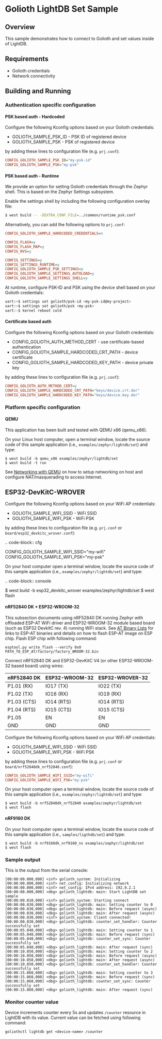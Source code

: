 # Golioth LightDB Set Sample

## Overview

This sample demonstrates how to connect to Golioth and set values inside
of LightDB.

## Requirements

* Golioth credentials
* Network connectivity

## Building and Running

### Authentication specific configuration

#### PSK based auth - Hardcoded

Configure the following Kconfig options based on your Golioth
credentials:

* GOLIOTH_SAMPLE_PSK_ID - PSK ID of registered device
* GOLIOTH_SAMPLE_PSK - PSK of registered device

by adding these lines to configuration file (e.g. `prj.conf`):

```cfg
CONFIG_GOLIOTH_SAMPLE_PSK_ID="my-psk-id"
CONFIG_GOLIOTH_SAMPLE_PSK="my-psk"
```

#### PSK based auth - Runtime

We provide an option for setting Golioth credentials through the Zephyr
shell. This is based on the Zephyr Settings subsystem.

Enable the settings shell by including the following configuration overlay
file:

```sh
$ west build -- -DEXTRA_CONF_FILE=../common/runtime_psk.conf
```

Alternatively, you can add the following options to ``prj.conf``:

```cfg
CONFIG_GOLIOTH_SAMPLE_HARDCODED_CREDENTIALS=n

CONFIG_FLASH=y
CONFIG_FLASH_MAP=y
CONFIG_NVS=y

CONFIG_SETTINGS=y
CONFIG_SETTINGS_RUNTIME=y
CONFIG_GOLIOTH_SAMPLE_PSK_SETTINGS=y
CONFIG_GOLIOTH_SAMPLE_SETTINGS_AUTOLOAD=y
CONFIG_GOLIOTH_SAMPLE_SETTINGS_SHELL=y
```

At runtime, configure PSK-ID and PSK using the device shell based on your
Golioth credentials:

```sh
uart:~$ settings set golioth/psk-id <my-psk-id@my-project>
uart:~$ settings set golioth/psk <my-psk>
uart:-$ kernel reboot cold
```

#### Certificate based auth

Configure the following Kconfig options based on your Golioth
credentials:

* CONFIG_GOLIOTH_AUTH_METHOD_CERT - use certificate-based
    authentication
* CONFIG_GOLIOTH_SAMPLE_HARDCODED_CRT_PATH - device certificate
* CONFIG_GOLIOTH_SAMPLE_HARDCODED_KEY_PATH - device private key

by adding these lines to configuration file (e.g. `prj.conf`):

```cfg
CONFIG_GOLIOTH_AUTH_METHOD_CERT=y
CONFIG_GOLIOTH_SAMPLE_HARDCODED_CRT_PATH="keys/device.crt.der"
CONFIG_GOLIOTH_SAMPLE_HARDCODED_KEY_PATH="keys/device.key.der"
```

### Platform specific configuration

#### QEMU

This application has been built and tested with QEMU x86 (qemu_x86).

On your Linux host computer, open a terminal window, locate the source
code of this sample application (i.e., `examples/zephyr/lightdb/set`) and type:

```console
$ west build -b qemu_x86 examples/zephyr/lightdb/set
$ west build -t run
```

See [Networking with
QEMU](https://docs.zephyrproject.org/3.3.0/connectivity/networking/qemu_setup.html)
on how to setup networking on host and configure NAT/masquerading to
access Internet.

ESP32-DevKitC-WROVER
--------------------

Configure the following Kconfig options based on your WiFi AP credentials:

- GOLIOTH_SAMPLE_WIFI_SSID  - WiFi SSID
- GOLIOTH_SAMPLE_WIFI_PSK   - WiFi PSK

by adding these lines to configuration file (e.g. ``prj.conf`` or
``board/esp32_devkitc_wrover.conf``):

.. code-block:: cfg

   CONFIG_GOLIOTH_SAMPLE_WIFI_SSID="my-wifi"
   CONFIG_GOLIOTH_SAMPLE_WIFI_PSK="my-psk"

On your host computer open a terminal window, locate the source code of this
sample application (i.e., ``examples/zephyr/lightdb/set``) and type:

.. code-block:: console

   $ west build -b esp32_devkitc_wrover examples/zephyr/lightdb/set
   $ west flash

#### nRF52840 DK + ESP32-WROOM-32

This subsection documents using nRF52840 DK running Zephyr with
offloaded ESP-AT WiFi driver and ESP32-WROOM-32 module based board (such
as ESP32 DevkitC rev. 4) running WiFi stack. See [AT Binary
Lists](https://docs.espressif.com/projects/esp-at/en/latest/AT_Binary_Lists/index.html)
for links to ESP-AT binaries and details on how to flash ESP-AT image on
ESP chip. Flash ESP chip with following command:

```console
esptool.py write_flash --verify 0x0 PATH_TO_ESP_AT/factory/factory_WROOM-32.bin
```

Connect nRF52840 DK and ESP32-DevKitC V4 (or other ESP32-WROOM-32 based
board) using wires:

| nRF52840 DK | ESP32-WROOM-32  | ESP32-WROVER-32 |
| ----------- | --------------- | ----------------|
| P1.01 (RX)  | IO17 (TX)       | IO22 (TX)       |
| P1.02 (TX)  | IO16 (RX)       | IO19 (RX)       |
| P1.03 (CTS) | IO14 (RTS)      | IO14 (RTS)      |
| P1.04 (RTS) | IO15 (CTS)      | IO15 (CTS)      |
| P1.05       | EN              | EN              |
| GND         | GND             | GND             |

Configure the following Kconfig options based on your WiFi AP
credentials:

* GOLIOTH_SAMPLE_WIFI_SSID - WiFi SSID
* GOLIOTH_SAMPLE_WIFI_PSK - WiFi PSK

by adding these lines to configuration file (e.g. `prj.conf` or
`board/nrf52840dk_nrf52840.conf`):

```cfg
CONFIG_GOLIOTH_SAMPLE_WIFI_SSID="my-wifi"
CONFIG_GOLIOTH_SAMPLE_WIFI_PSK="my-psk"
```

On your host computer open a terminal window, locate the source code of
this sample application (i.e., `examples/zephyr/lightdb/set`) and type:

```console
$ west build -b nrf52840dk_nrf52840 examples/zephyr/lightdb/set
$ west flash
```

#### nRF9160 DK

On your host computer open a terminal window, locate the source code of
this sample application (i.e., `samples/ligthdb/set`) and type:

```console
$ west build -b nrf9160dk_nrf9160_ns examples/zephyr/lightdb/set
$ west flash
```

### Sample output

This is the output from the serial console:

```console
[00:00:00.000,000] <inf> golioth_system: Initializing
[00:00:00.000,000] <inf> net_config: Initializing network
[00:00:00.000,000] <inf> net_config: IPv4 address: 192.0.2.1
[00:00:00.000,000] <dbg> golioth_lightdb: main: Start LightDB set sample
[00:00:00.010,000] <inf> golioth_system: Starting connect
[00:00:00.030,000] <dbg> golioth_lightdb: main: Setting counter to 0
[00:00:00.030,000] <dbg> golioth_lightdb: main: Before request (async)
[00:00:00.030,000] <dbg> golioth_lightdb: main: After request (async)
[00:00:00.030,000] <inf> golioth_system: Client connected!
[00:00:00.030,000] <dbg> golioth_lightdb: counter_set_handler: Counter successfully set
[00:00:05.040,000] <dbg> golioth_lightdb: main: Setting counter to 1
[00:00:05.040,000] <dbg> golioth_lightdb: main: Before request (sync)
[00:00:05.040,000] <dbg> golioth_lightdb: counter_set_sync: Counter successfully set
[00:00:05.040,000] <dbg> golioth_lightdb: main: After request (sync)
[00:00:10.050,000] <dbg> golioth_lightdb: main: Setting counter to 2
[00:00:10.050,000] <dbg> golioth_lightdb: main: Before request (async)
[00:00:10.050,000] <dbg> golioth_lightdb: main: After request (async)
[00:00:10.050,000] <dbg> golioth_lightdb: counter_set_handler: Counter successfully set
[00:00:15.060,000] <dbg> golioth_lightdb: main: Setting counter to 3
[00:00:15.060,000] <dbg> golioth_lightdb: main: Before request (sync)
[00:00:15.060,000] <dbg> golioth_lightdb: counter_set_sync: Counter successfully set
[00:00:15.060,000] <dbg> golioth_lightdb: main: After request (sync)
```

### Monitor counter value

Device increments counter every 5s and updates `/counter` resource in
LightDB with its value. Current value can be fetched using following
command:

```console
goliothctl lightdb get <device-name> /counter
```
